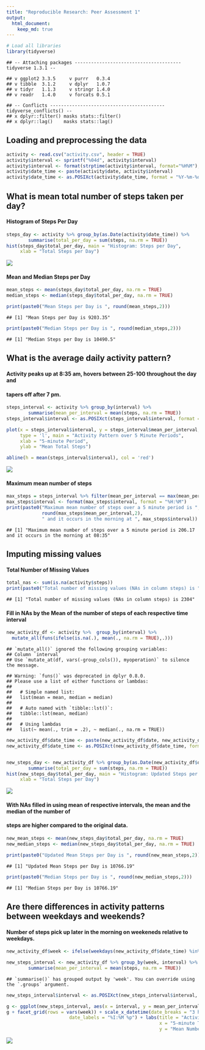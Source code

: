 ```yaml
---
title: "Reproducible Research: Peer Assessment 1"
output: 
  html_document:
    keep_md: true
---
```




```r
# Load all libraries
library(tidyverse)
```

```
## -- Attaching packages --------------------------------------- tidyverse 1.3.1 --
```

```
## v ggplot2 3.3.5     v purrr   0.3.4
## v tibble  3.1.2     v dplyr   1.0.7
## v tidyr   1.1.3     v stringr 1.4.0
## v readr   1.4.0     v forcats 0.5.1
```

```
## -- Conflicts ------------------------------------------ tidyverse_conflicts() --
## x dplyr::filter() masks stats::filter()
## x dplyr::lag()    masks stats::lag()
```


## Loading and preprocessing the data


```r
activity <- read.csv("activity.csv", header = TRUE)
activity$interval <- sprintf("%04d", activity$interval)
activity$interval <- format(strptime(activity$interval, format="%H%M"), format = "%H:%M")
activity$date_time <- paste(activity$date, activity$interval)
activity$date_time <- as.POSIXct(activity$date_time, format = "%Y-%m-%d %H:%M")
```


## What is mean total number of steps taken per day?

#### Histogram of Steps Per Day

```r
steps_day <- activity %>% group_by(as.Date(activity$date_time)) %>%
        summarise(total_per_day = sum(steps, na.rm = TRUE))
hist(steps_day$total_per_day, main = "Histogram: Steps per Day", 
     xlab = "Total Steps per Day")
```

![](PA1_template_files/figure-html/unnamed-chunk-3-1.png)<!-- -->

#### Mean and Median Steps per Day

```r
mean_steps <- mean(steps_day$total_per_day, na.rm = TRUE)
median_steps <- median(steps_day$total_per_day, na.rm = TRUE)

print(paste0("Mean Steps per Day is ", round(mean_steps,2)))
```

```
## [1] "Mean Steps per Day is 9203.35"
```

```r
print(paste0("Median Steps per Day is ", round(median_steps,2)))
```

```
## [1] "Median Steps per Day is 10490.5"
```


## What is the average daily activity pattern?


#### Activity peaks up at 8:35 am, hovers between 25-100 throughout the day and
#### tapers off after 7 pm.

```r
steps_interval <- activity %>% group_by(interval) %>%
        summarise(mean_per_interval = mean(steps, na.rm = TRUE))
steps_interval$interval <- as.POSIXct(steps_interval$interval, format = "%H:%M")

plot(x = steps_interval$interval, y = steps_interval$mean_per_interval, 
     type = 'l', main = "Activity Pattern over 5 Minute Periods", 
     xlab = "5-minute Period",
     ylab = "Mean Total Steps")

abline(h = mean(steps_interval$interval), col = 'red')
```

![](PA1_template_files/figure-html/unnamed-chunk-5-1.png)<!-- -->

#### Maximum mean number of steps

```r
max_steps = steps_interval %>% filter(mean_per_interval == max(mean_per_interval, na.rm = TRUE))
max_steps$interval <- format(max_steps$interval, format = "%H:%M")
print(paste0("Maximum mean number of steps over a 5 minute period is ", 
             round(max_steps$mean_per_interval,2), 
             " and it occurs in the morning at ", max_steps$interval))
```

```
## [1] "Maximum mean number of steps over a 5 minute period is 206.17 and it occurs in the morning at 08:35"
```


## Imputing missing values

#### Total Number of Missing Values

```r
total_nas <- sum(is.na(activity$steps))
print(paste0("Total number of missing values (NAs in column steps) is ", total_nas))
```

```
## [1] "Total number of missing values (NAs in column steps) is 2304"
```


#### Fill in NAs by the Mean of the number of steps of each respective time interval

```r
new_activity_df <- activity %>%  group_by(interval) %>%
  mutate_all(funs(ifelse(is.na(.), mean(., na.rm = TRUE),.)))
```

```
## `mutate_all()` ignored the following grouping variables:
## Column `interval`
## Use `mutate_at(df, vars(-group_cols()), myoperation)` to silence the message.
```

```
## Warning: `funs()` was deprecated in dplyr 0.8.0.
## Please use a list of either functions or lambdas: 
## 
##   # Simple named list: 
##   list(mean = mean, median = median)
## 
##   # Auto named with `tibble::lst()`: 
##   tibble::lst(mean, median)
## 
##   # Using lambdas
##   list(~ mean(., trim = .2), ~ median(., na.rm = TRUE))
```

```r
new_activity_df$date_time <- paste(new_activity_df$date, new_activity_df$interval)
new_activity_df$date_time <- as.POSIXct(new_activity_df$date_time, format = "%Y-%m-%d %H:%M")


new_steps_day <- new_activity_df %>% group_by(as.Date(new_activity_df$date)) %>%
        summarise(total_per_day = sum(steps, na.rm = TRUE))
hist(new_steps_day$total_per_day, main = "Histogram: Updated Steps per Day (Fill NAs)", 
     xlab = "Total Steps per Day")
```

![](PA1_template_files/figure-html/unnamed-chunk-8-1.png)<!-- -->


#### With NAs filled in using mean of respective intervals, the mean and the median of the number of 
#### steps are higher compared to the original data.


```r
new_mean_steps <- mean(new_steps_day$total_per_day, na.rm = TRUE)
new_median_steps <- median(new_steps_day$total_per_day, na.rm = TRUE)

print(paste0("Updated Mean Steps per Day is ", round(new_mean_steps,2)))
```

```
## [1] "Updated Mean Steps per Day is 10766.19"
```

```r
print(paste0("Median Steps per Day is ", round(new_median_steps,2)))
```

```
## [1] "Median Steps per Day is 10766.19"
```


## Are there differences in activity patterns between weekdays and weekends?

#### Number of steps pick up later in the morning on weekeneds relative to weekdays.

```r
new_activity_df$week <- ifelse(weekdays(new_activity_df$date_time) %in% c("Saturday", "Sunday"), "weekend", "weekday")

new_steps_interval <- new_activity_df %>% group_by(week, interval) %>%
        summarise(mean_per_interval = mean(steps, na.rm = TRUE))
```

```
## `summarise()` has grouped output by 'week'. You can override using the `.groups` argument.
```

```r
new_steps_interval$interval <- as.POSIXct(new_steps_interval$interval, format = "%H:%M")

g <- ggplot(new_steps_interval, aes(x = interval, y = mean_per_interval)) + geom_line()
g + facet_grid(rows = vars(week)) + scale_x_datetime(date_breaks = "3 hour",
                       date_labels = "%I:%M %p") + labs(title = "Activity Pattern: Weekdays vs Weekends",
                                                        x = "5-minute Time Interval",
                                                        y = "Mean Number of Steps")
```

![](PA1_template_files/figure-html/unnamed-chunk-10-1.png)<!-- -->


